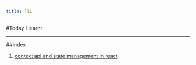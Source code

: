 ```yaml
---
title: TIL
---
```


#Today I learnt 

---

##Index

1. [context api and state management in react](https://github.com/Avi98/Today-I-Learned/blob/master/4-nov-2019.md)